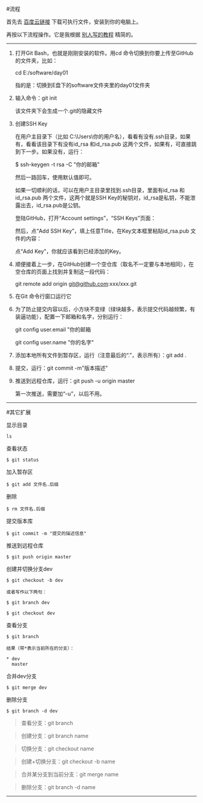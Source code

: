 #流程

首先去 [百度云链接](http://pan.baidu.com/s/1skFLrMt#path=%252Fpub%252Fgit) 下载可执行文件，安装到你的电脑上。

再按以下流程操作。它是我根据 [别人写的教程](http://www.liaoxuefeng.com/wiki/0013739516305929606dd18361248578c67b8067c8c017b000/00137396287703354d8c6c01c904c7d9ff056ae23da865a000) 精简的。

---


1. 打开Git Bash，也就是刚刚安装的软件。用cd 命令切换到你要上传至GitHub的文件夹，比如：
	
	cd E:/software/day01

	指的是：切换到E盘下的software文件夹里的day01文件夹

2. 输入命令：git init

	该文件夹下会生成一个.git的隐藏文件


3. 创建SSH Key
	
	在用户主目录下（比如 C:\Users\你的用户名），看看有没有.ssh目录，如果有，看看该目录下有没有id_rsa 和id_rsa.pub 这两个文件，如果有，可直接跳到下一步。如果没有，运行：	
	
	$ ssh-keygen -t rsa -C "你的邮箱"

	然后一路回车，使用默认值即可。

	如果一切顺利的话，可以在用户主目录里找到.ssh目录，里面有id_rsa 和id_rsa.pub 两个文件，这两个就是SSH Key的秘钥对，id_rsa是私钥，不能泄露出去，id_rsa.pub是公钥。


	登陆GitHub，打开“Account settings”，“SSH Keys”页面：

	然后，点“Add SSH Key”，填上任意Title，在Key文本框里粘贴id_rsa.pub 文件的内容：


	点“Add Key”，你就应该看到已经添加的Key。


4. 顺便接着上一步，在GitHub创建一个空仓库（取名不一定要与本地相同），在空仓库的页面上找到并复制这一段代码： 
 
    git remote add origin git@github.com:xxx/xxx.git

5. 在Git 命令行窗口运行它

6. 为了防止提交内容以后，小方块不变绿（绿块越多，表示提交代码越频繁，有装逼功能），配置一下邮箱和名字，分别运行：

    git config user.email "你的邮箱
    
    git config user.name "你的名字"

6. 添加本地所有文件到暂存区，运行（注意最后的“.”，表示所有）：git add .
 
7. 提交，运行：git commit -m"版本描述"

8. 推送到远程仓库，运行：git push -u origin master
	
	第一次推送，需要加“-u”，以后不用。

---
#其它扩展



显示目录

`ls` 

查看状态

`$ git status`

加入暂存区

`$ git add 文件名.后缀`

删除

`$ rm 文件名.后缀`

提交版本库

`$ git commit -m "提交的描述信息"`


推送到远程仓库

`$ git push origin master `


创建并切换分支dev

	$ git checkout -b dev

	或者写作以下两句：

	$ git branch dev 

	$ git checkout dev  


查看分支

	$ git branch

	结果（带*表示当前所在的分支）：

	* dev 
	  master

	


合并dev分支

`$ git merge dev`

删除分支

`$ git branch -d dev`



> 查看分支：git branch



>创建分支：git branch name



> 切换分支：git checkout name



> 创建+切换分支：git checkout -b name



> 合并某分支到当前分支：git merge name



> 删除分支：git branch -d name



---
